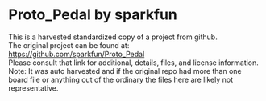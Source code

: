 
# Proto_Pedal by sparkfun  
This is a harvested standardized copy of a project from github.  
The original project can be found at:  
https://github.com/sparkfun/Proto_Pedal  
Please consult that link for additional, details, files, and license information.  
Note: It was auto harvested and if the original repo had more than one board file or anything out of the ordinary the files here are likely not representative.  
    